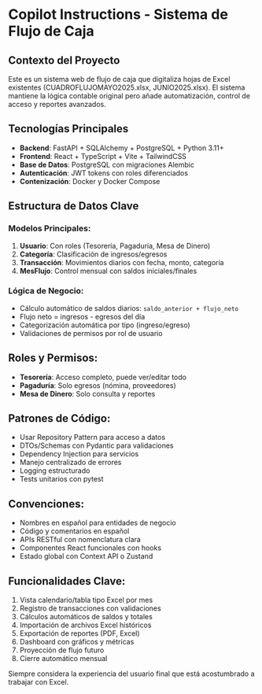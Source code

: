 # Copilot Instructions - Sistema de Flujo de Caja

<!-- Use this file to provide workspace-specific custom instructions to Copilot. For more details, visit https://code.visualstudio.com/docs/copilot/copilot-customization#_use-a-githubcopilotinstructionsmd-file -->

## Contexto del Proyecto
Este es un sistema web de flujo de caja que digitaliza hojas de Excel existentes (CUADROFLUJOMAYO2025.xlsx, JUNIO2025.xlsx). El sistema mantiene la lógica contable original pero añade automatización, control de acceso y reportes avanzados.

## Tecnologías Principales
- **Backend**: FastAPI + SQLAlchemy + PostgreSQL + Python 3.11+
- **Frontend**: React + TypeScript + Vite + TailwindCSS
- **Base de Datos**: PostgreSQL con migraciones Alembic
- **Autenticación**: JWT tokens con roles diferenciados
- **Contenización**: Docker y Docker Compose

## Estructura de Datos Clave

### Modelos Principales:
1. **Usuario**: Con roles (Tesorería, Pagaduría, Mesa de Dinero)
2. **Categoría**: Clasificación de ingresos/egresos
3. **Transacción**: Movimientos diarios con fecha, monto, categoría
4. **MesFlujo**: Control mensual con saldos iniciales/finales

### Lógica de Negocio:
- Cálculo automático de saldos diarios: `saldo_anterior + flujo_neto`
- Flujo neto = ingresos - egresos del día
- Categorización automática por tipo (ingreso/egreso)
- Validaciones de permisos por rol de usuario

## Roles y Permisos:
- **Tesorería**: Acceso completo, puede ver/editar todo
- **Pagaduría**: Solo egresos (nómina, proveedores)
- **Mesa de Dinero**: Solo consulta y reportes

## Patrones de Código:
- Usar Repository Pattern para acceso a datos
- DTOs/Schemas con Pydantic para validaciones
- Dependency Injection para servicios
- Manejo centralizado de errores
- Logging estructurado
- Tests unitarios con pytest

## Convenciones:
- Nombres en español para entidades de negocio
- Código y comentarios en español
- APIs RESTful con nomenclatura clara
- Componentes React funcionales con hooks
- Estado global con Context API o Zustand

## Funcionalidades Clave:
1. Vista calendario/tabla tipo Excel por mes
2. Registro de transacciones con validaciones
3. Cálculos automáticos de saldos y totales
4. Importación de archivos Excel históricos
5. Exportación de reportes (PDF, Excel)
6. Dashboard con gráficos y métricas
7. Proyección de flujo futuro
8. Cierre automático mensual

Siempre considera la experiencia del usuario final que está acostumbrado a trabajar con Excel.

